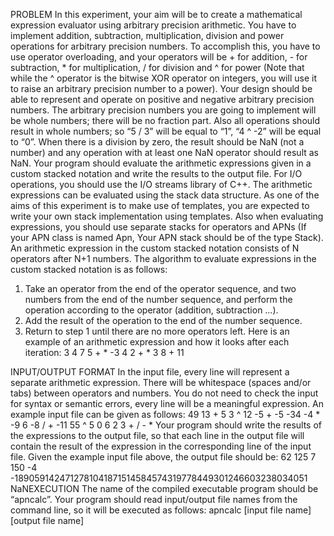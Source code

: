 PROBLEM
In  this  experiment,  your  aim  will  be  to  create  a  mathematical  expression  evaluator  using  arbitrary  precision 
arithmetic.  You  have  to  implement  addition,  subtraction,  multiplication,  division  and  power  operations  for 
arbitrary precision numbers. To accomplish this, you have to use operator overloading, and your operators will 
be  +  for addition,  -  for subtraction,  *  for multiplication,  /  for division and  ^  for power (Note that while  the ^ 
operator is the bitwise XOR  operator on integers, you  will use it to raise an arbitrary precision number to a 
power).
Your design should be able to represent and operate  on positive and negative arbitrary precision numbers.  The 
arbitrary precision numbers you are going to implement will be whole numbers; there will be no fraction part. 
Also all operations should result in whole numbers; so “5 / 3” will be equal to “1”, “4 ^ -2” will be equal to “0”.
When there is a division by zero, the result should  be NaN (not a number) and any operation with at least one 
NaN operator should result as NaN.
Your  program  should  evaluate  the  arithmetic  expressions  given  in  a  custom  stacked  notation  and  write  the 
results to the output file. For I/O operations, you should use the I/O streams library of C++.
The  arithmetic  expressions  can  be  evaluated  using  the  stack  data  structure.  As  one  of  the  aims  of  this 
experiment  is  to  make  use  of  templates,  you  are  expected  to  write  your  own  stack  implementation  using 
templates. Also when  evaluating expressions, you should use separate stacks for operators and APNs (If your 
APN class is named Apn, Your APN stack should be of the type Stack<Apn>).
An  arithmetic  expression  in  the  custom  stacked  notation  consists  of  N  operators  after  N+1  numbers.  The 
algorithm to evaluate expressions in the custom stacked notation is as follows:
1.  Take  an operator from  the end of the operator sequence,  and  two numbers  from the end of the number 
sequence, and perform the operation according to the operator (addition, subtraction …).
2.  Add the result of the operation to the end of the number sequence.
3.  Return to step 1 until there are no more operators left.
Here is an example of an arithmetic expression and how it looks after each iteration:
3  4  7  5  +  *  -3  4  2  +  *
3   8  +
11

INPUT/OUTPUT   FORMAT
In the input file, every line will represent a  separate  arithmetic  expression. There will be  whitespace  (spaces 
and/or  tabs)  between  operators  and  numbers.  You  do  not  need  to  check  the  input  for  syntax  or  semantic 
errors, every line will be a meaningful expression. An example input file can be given as follows:
49  13  +
5  3  ^
12  -5  +
-5  -34  -4  *  -9  6  -8  /  +
-11  55  ^
5  0  6  2  3  +  /  -  *
Your program should write the results of the expressions to the output file, so that  each  line  in  the output file 
will contain the result of the expression in the corresponding line of the input file.  Given the example input file 
above, the output file should be:
62
125
7
150
-4
-1890591424712781041871514584574319778449301246603238034051
NaNEXECUTION
The name of the compiled executable  program should  be “apncalc”. Your  program should  read input/output
file names from the command line, so it will be executed as follows:
apncalc [input file name] [output file name] 